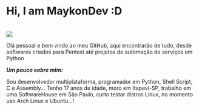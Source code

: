 <h1>Hi, I am MaykonDev :D</h1></br>
<img src="https://c.tenor.com/mGgWY8RkgYMAAAAM/hello-world.gif">
<p>Olá pessoal e bem vindo ao meu GitHub, aqui encontrarão de tudo, desde softwares criados para Pentest até projetos de automação de serviços em Python</p>
<strong><i>Um pouco sobre mim: </i></strong><p>Sou desenvolvedor multiplataforma, programador em Python, Shell Script, C e Assembly... Tenho 17 anos de idade, moro em Itapevi-SP, trabalho em uma SoftwareHouse em São Paulo, curto testar distros Linux, no momento uso Arch Linux e Ubuntu...!</p>
